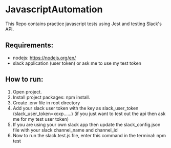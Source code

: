 # JavascriptAutomation
This Repo contains practice javascript tests using Jest and testing Slack's API.

## Requirements:
* nodejs: https://nodejs.org/en/
* slack application (user token) or ask me to use my test token

## How to run:
1. Open project.
2. Install project packages: npm install.
3. Create .env file in root directory
4. Add your slack user token with the key as slack_user_token (slack_user_token=xoxp......) (if you just want to test out the api then ask me for my test user token)
5. If you are using your own slack app then update the slack_config.json file with your slack channel_name and channel_id
6. Now to run the slack.test.js file, enter this command in the terminal: npm test
